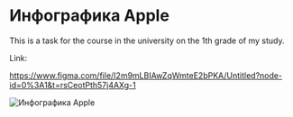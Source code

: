 # Инфографика Apple

This is a task for the course in the university on the 1th grade of my study.

Link:

https://www.figma.com/file/I2m9mLBIAwZqWmteE2bPKA/Untitled?node-id=0%3A1&t=rsCeotPth57j4AXg-1

![Инфографика Apple](https://user-images.githubusercontent.com/120313863/230911097-021ab7e0-23f5-40b3-acdf-83e0679c1c7a.png)
